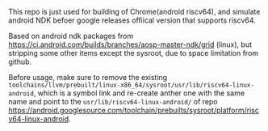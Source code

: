 This repo is just used for building of Chrome(android riscv64), and
simulate android NDK befoer google releases offiical version that 
supports riscv64.

Based on android ndk packages from https://ci.android.com/builds/branches/aosp-master-ndk/grid (linux),
but stripping some other items except the sysroot, due to space limitation from github.

Before usage, make sure to remove the existing `toolchains/llvm/prebuilt/linux-x86_64/sysroot/usr/lib/riscv64-linux-android`,
which is a symbol link and re-create anther one with the same name and
point to the `usr/lib/riscv64-linux-android/` of repo
<https://android.googlesource.com/toolchain/prebuilts/sysroot/platform/riscv64-linux-android>.

